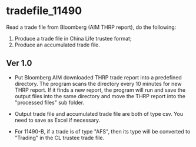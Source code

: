 # tradefile_11490
Read a trade file from Bloomberg (AIM THRP report), do the following:

1. Produce a trade file in China Life trustee format;
2. Produce an accumulated trade file.



## Ver 1.0
- Put Bloomberg AIM downloaded THRP trade report into a predefined directory. The program scans the directory every 10 minutes for new THRP report. If it finds a new report, the program will run and save the output files into the same directory and move the THRP report into the "processed files" sub folder.

- Output trade file and accumulated trade file are both of type csv. You need to save as Excel if necessary.

- For 11490-B, if a trade is of type "AFS", then its type will be converted to "Trading" in the CL trustee trade file.
